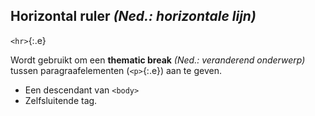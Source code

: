 **H**orizontal **r**uler *(Ned.: horizontale lijn)*
---------------------------------------------------

`<hr>`{:.e}

Wordt gebruikt om een **thematic break** *(Ned.: veranderend onderwerp)* tussen paragraafelementen (`<p>`{:.e}) aan te geven.

 - Een descendant van `<body>`
 - Zelfsluitende tag.